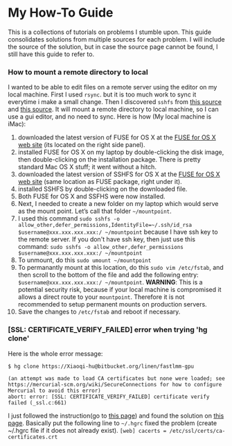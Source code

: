 # My How-To Guide
This is a collections of tutorials on problems I stumble upon. This guide consolidates solutions from multiple sources for each problem. I will include the source of the solution, but in case the source page cannot be found, I still have this guide to refer to.

### How to mount a remote directory to local
I wanted to be able to edit files on a remote server using the editor on my local machine. First I used `rsync`. but it is too much work to sync it everytime i make a small change. Then I discovered `sshfs` from [this source](https://blogs.harvard.edu/acts/2013/11/08/the-newbie-how-to-set-up-sshfs-on-mac-os-x/) and [this source](https://www.digitalocean.com/community/tutorials/how-to-use-sshfs-to-mount-remote-file-systems-over-ssh). It will mount a remote directory to local machine, so I can use a gui editor, and no need to sync. Here is how (My local machine is iMac):
1. downloaded the latest version of FUSE for OS X at the [FUSE for OS X web site](https://osxfuse.github.io) (its located on the right side panel).
2. installed FUSE for OS X on my laptop by double-clicking the disk image, then double-clicking on the installation package. There is pretty standard Mac OS X stuff; it went without a hitch.
3. downloaded the latest version of SSHFS for OS X at the [FUSE for OS X web site](https://osxfuse.github.io) (same location as FUSE package, right under it).
4. installed SSHFS by double-clicking on the downloaded file.
5. Both FUSE for OS X and SSFHS were now installed.
6. Next, I needed to create a new folder on my laptop which would serve as the mount point. Let’s call that folder `~/mountpoint`.
7. I used this command `sudo sshfs -o allow_other,defer_permissions,IdentityFile=~/.ssh/id_rsa $username@xxx.xxx.xxx.xxx:/ ~/mountpoint` because I have ssh key to the remote server. If you don't have ssh key, then just use this command: `sudo sshfs -o allow_other,defer_permissions $username@xxx.xxx.xxx.xxx:/ ~/mountpoint`
8. To unmount, do this `sudo umount ~/mountpoint`
9. To permanantly mount at this location, do this `sudo vim /etc/fstab`, and then scroll to the bottom of the file and add the following entry: `$username@xxx.xxx.xxx.xxx:/ ~/mountpoint`. **WARNING**: This is a potential security risk, because if your local machine is compromised it allows a direct route to your `mountpoint`. Therefore it is not recommended to setup permanent mounts on production servers.
10. Save the changes to `/etc/fstab` and reboot if necessary.

### [SSL: CERTIFICATE_VERIFY_FAILED] error when trying 'hg clone'
Here is the whole error message:
```
$ hg clone https://Xiaoqi-hu@bitbucket.org/linen/fastlmm-gpu

(an attempt was made to load CA certificates but none were loaded; see https://mercurial-scm.org/wiki/SecureConnections for how to configure Mercurial to avoid this error)
abort: error: [SSL: CERTIFICATE_VERIFY_FAILED] certificate verify failed (_ssl.c:661)
```
I just followed the instruction(go to [this page](https://mercurial-scm.org/wiki/SecureConnections)) and found the solution on [this page](https://www.mercurial-scm.org/wiki/CACertificates). Basically put the following line to `~/.hgrc` fixed the problem (create ~/.hgrc file if it does not already exist).
`[web]
cacerts = /etc/ssl/certs/ca-certificates.crt`
